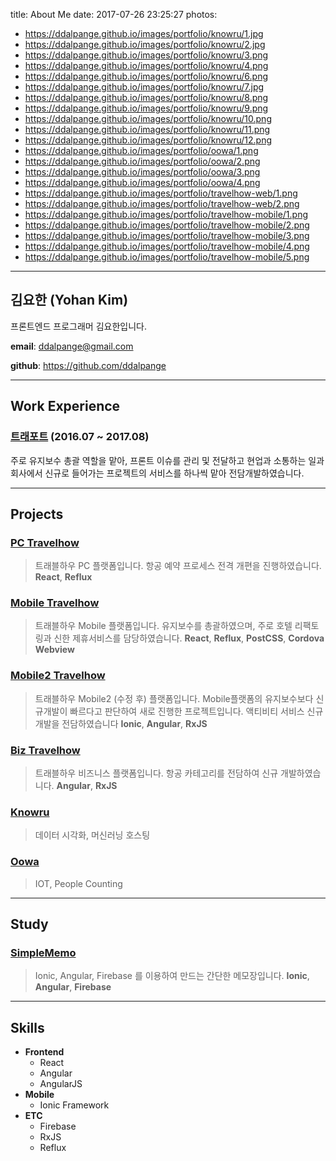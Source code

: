title: About Me
date: 2017-07-26 23:25:27
photos:
- https://ddalpange.github.io/images/portfolio/knowru/1.jpg
- https://ddalpange.github.io/images/portfolio/knowru/2.jpg
- https://ddalpange.github.io/images/portfolio/knowru/3.png
- https://ddalpange.github.io/images/portfolio/knowru/4.png
- https://ddalpange.github.io/images/portfolio/knowru/6.png
- https://ddalpange.github.io/images/portfolio/knowru/7.jpg
- https://ddalpange.github.io/images/portfolio/knowru/8.png
- https://ddalpange.github.io/images/portfolio/knowru/9.png
- https://ddalpange.github.io/images/portfolio/knowru/10.png
- https://ddalpange.github.io/images/portfolio/knowru/11.png
- https://ddalpange.github.io/images/portfolio/knowru/12.png
- https://ddalpange.github.io/images/portfolio/oowa/1.png
- https://ddalpange.github.io/images/portfolio/oowa/2.png
- https://ddalpange.github.io/images/portfolio/oowa/3.png
- https://ddalpange.github.io/images/portfolio/oowa/4.png
- https://ddalpange.github.io/images/portfolio/travelhow-web/1.png
- https://ddalpange.github.io/images/portfolio/travelhow-web/2.png
- https://ddalpange.github.io/images/portfolio/travelhow-mobile/1.png
- https://ddalpange.github.io/images/portfolio/travelhow-mobile/2.png
- https://ddalpange.github.io/images/portfolio/travelhow-mobile/3.png
- https://ddalpange.github.io/images/portfolio/travelhow-mobile/4.png
- https://ddalpange.github.io/images/portfolio/travelhow-mobile/5.png

---

## 김요한 (Yohan Kim)

프론트엔드 프로그래머 김요한입니다.


**email**: ddalpange@gmail.com

**github**: https://github.com/ddalpange

---

## Work Experience

### [트래포트](https://m.travelhow.com) (2016.07 ~ 2017.08)

주로 유지보수 총괄 역할을 맡아, 프론트 이슈를 관리 및 전달하고 현업과 소통하는 일과<br/>
회사에서 신규로 들어가는 프로젝트의 서비스를 하나씩 맡아 전담개발하였습니다. 

---

## Projects
### [PC Travelhow](https://www.travelhow.com)
> 트래블하우 PC 플랫폼입니다. 항공 예약 프로세스 전격 개편을 진행하였습니다. 
**React**, **Reflux**

### [Mobile Travelhow](https://m.travelhow.com)
> 트래블하우 Mobile 플랫폼입니다. 유지보수를 총괄하였으며, 주로 호텔 리팩토링과 신한 제휴서비스를 담당하였습니다.
**React**, **Reflux**, **PostCSS**, **Cordova Webview**

### [Mobile2 Travelhow](https://mm.travelhow.com)
> 트래블하우 Mobile2 (수정 후) 플랫폼입니다. Mobile플랫폼의 유지보수보다 신규개발이 빠르다고 판단하여 새로 진행한 프로젝트입니다. 액티비티 서비스 신규개발을 전담하였습니다
**Ionic**, **Angular**, **RxJS**

### [Biz Travelhow](https://biz.travelhow.biz)
> 트래블하우 비즈니스 플랫폼입니다. 항공 카테고리를 전담하여 신규 개발하였습니다.
**Angular**, **RxJS**

### [Knowru](https://www.knowru.com)
> 데이터 시각화, 머신러닝 호스팅

### [Oowa](https://oowa.io)
> IOT, People Counting

---

## Study
### [SimpleMemo](https://github.com/ddalpange/simple-memo)
> Ionic, Angular, Firebase 를 이용하여 만드는 간단한 메모장입니다.
**Ionic**, **Angular**, **Firebase**

---

## Skills
* **Frontend**
    * React
    * Angular
    * AngularJS
* **Mobile**
    * Ionic Framework
* **ETC**
    * Firebase
    * RxJS
    * Reflux